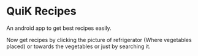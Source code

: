 # QuiK Recipes

An android app to get best recipes easily.

Now get recipes by clicking the picture of refrigerator (Where vegetables placed) or towards the vegetables or just by searching it.
